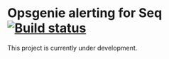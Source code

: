 # Opsgenie alerting for Seq [![Build status](https://ci.appveyor.com/api/projects/status/udut2f24oll4n9lb/branch/main?svg=true)](https://ci.appveyor.com/project/datalust/seq-app-opsgenie/branch/main)

This project is currently under development.

